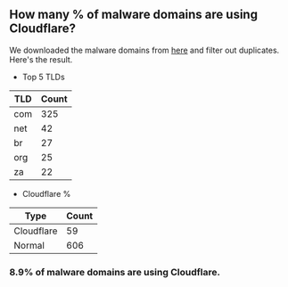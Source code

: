 ## How many % of malware domains are using Cloudflare?


We downloaded the malware domains from [here](https://urlhaus.abuse.ch) and filter out duplicates.
Here's the result.


[//]: # (start replacement)


- Top 5 TLDs

| TLD | Count |
| --- | --- |
| com | 325 |
| net | 42 |
| br | 27 |
| org | 25 |
| za | 22 |


- Cloudflare %

| Type | Count |
| --- | --- |
| Cloudflare | 59 |
| Normal | 606 |


### 8.9% of malware domains are using Cloudflare.